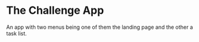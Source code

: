 # The Challenge App

An app with two menus being one of them the landing page and the other a task list.

